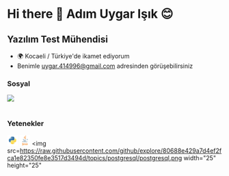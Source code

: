 # Hi there 👋 Adım Uygar Işık :blush:

## Yazılım Test Mühendisi

* 🌍 Kocaeli / Türkiye'de ikamet ediyorum
* Benimle uygar.414996@gmail.com adresinden görüşebilirsiniz

### Sosyal
[<img width="22" src="https://unpkg.com/simple-icons@v8/icons/linkedin.svg" align="left" />][linkedin]

[linkedin]:https://www.linkedin.com/in/uygar-i%C5%9F%C4%B1k-0274b5247/

<br />
<br />

### Yetenekler

<img src=https://raw.githubusercontent.com/github/explore/80688e429a7d4ef2fca1e82350fe8e3517d3494d/topics/python/python.png width="25" height="25"> <img src=https://raw.githubusercontent.com/github/explore/80688e429a7d4ef2fca1e82350fe8e3517d3494d/topics/java/java.png width="25" height="25"> <img src=https://raw.githubusercontent.com/github/explore/80688e429a7d4ef2fca1e82350fe8e3517d3494d/topics/postgresql/postgresql.png width="25" height="25"
















